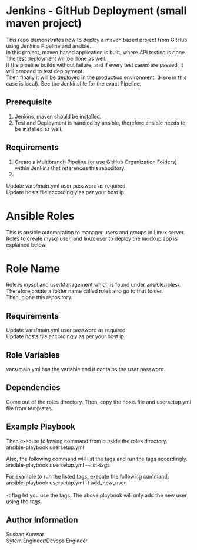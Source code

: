# Jenkins - GitHub Deployment (small maven project)

This repo demonstrates how to deploy a maven based project from GitHub using Jenkins Pipeline and ansible.\
In this project, maven based application is built, where API testing is done. The test deployment will be done as well.\
If the pipeline builds without failure, and if every test cases are passed, it will proceed to test deployment.\
Then finally it will be deployed in the production environment. (Here in this case is local).
See the Jenkinsfile for the exact Pipeline.

Prerequisite
------------
1. Jenkins, maven should be installed.
2. Test and Deployment is handled by ansible, therefore ansible needs to be installed as well.

Requirements
------------
1. Create a Multibranch Pipeline (or use GitHub Organization Folders) within Jenkins that references this repository.
2. 



Update vars/main.yml user password as required.\
Update hosts file accordingly as per your host ip.


Ansible Roles
=========
This is ansible automatation to manager users and groups in Linux server.\
Roles to create mysql user, and linux user to deploy the mockup app is explained below

Role Name
=========

Role is mysql and userManagement which is found under ansible/roles/.\
Therefore create a folder name called roles and go to that folder.\
Then, clone this repository.

Requirements
------------

Update vars/main.yml user password as required.\
Update hosts file accordingly as per your host ip.

Role Variables
--------------

vars/main.yml has the variable and it contains the user password.

Dependencies
------------
Come out of the roles directory. Then, copy the hosts file and usersetup.yml file from templates.

Example Playbook
----------------
Then execute following command from outside the roles directory.\
ansible-playbook usersetup.yml

Also, the following command will list the tags and run the tags accordingly.\
ansible-playbook usersetup.yml --list-tags

For example to run the listed tags, execute the following command:\
ansible-playbook usersetup.yml -t add_new_user\
\
-t flag let you use the tags. The above playbook will only add the new user using the tags.

Author Information
------------------

Sushan Kunwar\
Sytem Engineer/Devops Engineer
